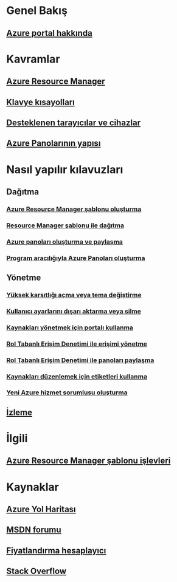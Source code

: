 # Genel Bakış
## [Azure portal hakkında](../azure-portal-overview.md)
# Kavramlar
## [Azure Resource Manager](../azure-resource-manager/resource-group-overview.md)
## [Klavye kısayolları](azure-portal-keyboard-shortcuts.md)
## [Desteklenen tarayıcılar ve cihazlar](azure-portal-supported-browsers-devices.md)
## [Azure Panolarının yapısı](azure-portal-dashboards-structure.md)
# Nasıl yapılır kılavuzları
## Dağıtma
### [Azure Resource Manager şablonu oluşturma](../azure-resource-manager/resource-group-authoring-templates.md)
### [Resource Manager şablonu ile dağıtma](../azure-resource-manager/resource-group-template-deploy.md)
### [Azure panoları oluşturma ve paylaşma](azure-portal-dashboards.md)
### [Program aracılığıyla Azure Panoları oluşturma](azure-portal-dashboards-create-programmatically.md)
## Yönetme
### [Yüksek karşıtlığı açma veya tema değiştirme](azure-portal-change-theme-high-contrast.md)
### [Kullanıcı ayarlarını dışarı aktarma veya silme](azure-portal-export-delete-settings.md)
### [Kaynakları yönetmek için portalı kullanma](../azure-resource-manager/resource-group-portal.md)
### [Rol Tabanlı Erişim Denetimi ile erişimi yönetme](../role-based-access-control/role-assignments-portal.md)
### [Rol Tabanlı Erişim Denetimi ile panoları paylaşma](azure-portal-dashboard-share-access.md)
### [Kaynakları düzenlemek için etiketleri kullanma](../azure-resource-manager/resource-group-using-tags.md)
### [Yeni Azure hizmet sorumlusu oluşturma](../azure-resource-manager/resource-group-create-service-principal-portal.md)
## [İzleme](../monitoring-and-diagnostics/monitoring-overview.md)

# İlgili
## [Azure Resource Manager şablonu işlevleri](../azure-resource-manager/resource-group-template-functions.md)

# Kaynaklar
## [Azure Yol Haritası](https://azure.microsoft.com/roadmap/?category=monitoring-management)
## [MSDN forumu](https://social.msdn.microsoft.com/Forums/en-US/home?forum=windowsazuremanagement) 
## [Fiyatlandırma hesaplayıcı](https://azure.microsoft.com/pricing/calculator/)
## [Stack Overflow](http://stackoverflow.com/questions/tagged/azure-management-portal)





